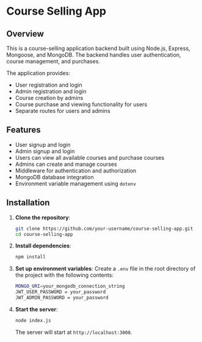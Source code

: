 # Course Selling App

## Overview

This is a course-selling application backend built using Node.js, Express, Mongoose, and MongoDB. The backend handles user authentication, course management, and purchases.

The application provides:
- User registration and login
- Admin registration and login
- Course creation by admins
- Course purchase and viewing functionality for users
- Separate routes for users and admins

## Features
- User signup and login
- Admin signup and login
- Users can view all available courses and purchase courses
- Admins can create and manage courses
- Middleware for authentication and authorization
- MongoDB database integration
- Environment variable management using `dotenv`

## Installation

1. **Clone the repository**:
    ```bash
    git clone https://github.com/your-username/course-selling-app.git
    cd course-selling-app
    ```

2. **Install dependencies**:
    ```bash
    npm install
    ```

3. **Set up environment variables**:
    Create a `.env` file in the root directory of the project with the following contents:
    ```bash
    MONGO_URI=your_mongodb_connection_string
    JWT_USER_PASSWORD = your_password
    JWT_ADMIN_PASSWORD = your_password
    ```

4. **Start the server**:
    ```bash
    node index.js
    ```
   The server will start at `http://localhost:3000`.
